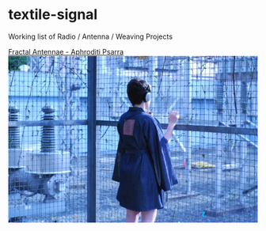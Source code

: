 # textile-signal

Working list of Radio / Antenna / Weaving Projects

[Fractal Antennae - Aphroditi Psarra](https://afroditipsarra.com/work/fractal-antennae)
[![a person wearinga a kimono with a fractal pattern embroideried with conductive thread, wearing headphones](image-files/FractalKimono_3.jpeg)](https://afroditipsarra.com/work/fractal-antennae)
